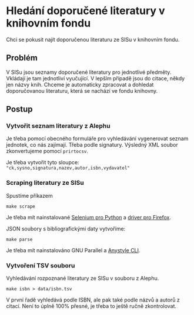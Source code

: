# Hledání doporučené literatury v knihovním fondu

Chci se pokusit najít doporučenou literaturu ze SISu v knihovním fondu. 

## Problém

V SISu jsou seznamy doporučené literatury pro jednotlivé předměty. Vkládají je
tam jednotliví vyučující. V lepším případě jsou do citace, někdy jen názvy
knih. Chceme je automaticky zpracovat a dohledat doporučovanou literaturu,
která se nachází ve fondu knihovny.

## Postup

### Vytvořit seznam literatury z Alephu

Je třeba pomocí obecného formuláře pro vyhledávání vygenerovat seznam jednotek,
co nás zajímají. Třeba podle signatury. Výsledný XML soubor zkonvertujeme 
pomocí `prirtocsv`.

Je třeba vytvořit tyto sloupce: `"ck,sysno,signatura,nazev,autor,isbn,vydavatel"`

### Scraping literatury ze SISu

Spustíme příkazem

    make scrape

Je třeba mít nainstalované [Selenium pro Python](https://www.selenium.dev/documentation/en/) a [driver pro Firefox](https://github.com/mozilla/geckodriver/releases).

JSON soubory s bibliografickými daty vytvoříme:

    make parse
    
Je třeba mít nainstalováno GNU Parallel a [Anystyle CLI](https://anystyle.io/).


### Vytvoření TSV souboru 

Vyhledávání rozpoznané literatury ze SISu v souboru z Alephu.

    make isbn > data/isbn.tsv

V první řadě vyhledává podle ISBN, ale pak také podle názvů a autorů z citací. Není to úplně 100% přesné, je třeba to ještě ručně zkontrolovat.
